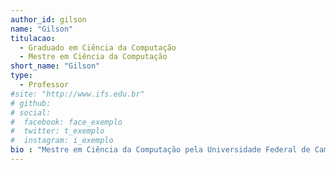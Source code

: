 ```yaml
---
author_id: gilson
name: "Gilson"
titulacao: 
  - Graduado em Ciência da Computação
  - Mestre em Ciência da Computação
short_name: "Gilson"
type: 
  - Professor
#site: "http://www.ifs.edu.br"
# github: 
# social:
#  facebook: face_exemplo
#  twitter: t_exemplo
#  instagram: i_exemplo
bio : "Mestre em Ciência da Computação pela Universidade Federal de Campina Grande (2009). Professor do Ensino Básico, Técnico e Tecnológico do Instituto Federal de Sergipe (IFS) desde 2012. Tem experiência na área de Inteligência Artificial, com ênfase em Educação, atuando principalmente nos seguintes temas: ambiente inteligentes, games e gamificação, chatbot, redes neurais, raciocínio baseado em casos, algoritmos genéticos e mineração de dados."
---
```

